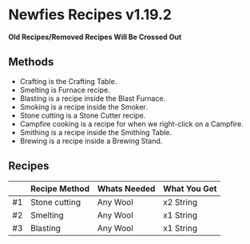 # Newfies Recipes v1.19.2

**Old Recipes/Removed Recipes Will Be Crossed Out**

## Methods

- Crafting is the Crafting Table.
- Smelting is Furnace recipe.
- Blasting is a recipe inside the Blast Furnace.
- Smoking is a recipe inside the Smoker.
- Stone cutting is a Stone Cutter recipe.
- Campfire cooking is a recipe for when we right-click on a Campfire.
- Smithing is a recipe inside the Smithing Table.
- Brewing is a recipe inside a Brewing Stand.

## Recipes

|    | Recipe Method | Whats Needed | What You Get |
|----|---------------|--------------|--------------|
| #1 | Stone cutting | Any Wool     | x2 String    |
| #2 | Smelting      | Any Wool     | x1 String    |
| #3 | Blasting      | Any Wool     | x1 String    |